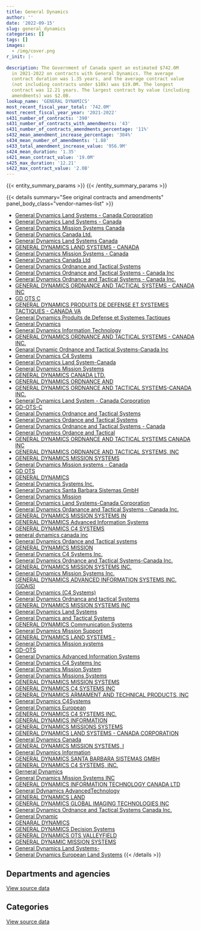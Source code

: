 ```yaml
---
title: General Dynamics
author: ''
date: '2022-09-15'
slug: general_dynamics
categories: []
tags: []
images:
  - /img/cover.png
r_init: |-
  
description: The Government of Canada spent an estimated $742.0M
  in 2021-2022 on contracts with General Dynamics. The average
  contract duration was 1.35 years, and the average contract value
  (not including contracts under $10k) was $19.0M. The longest
  contract was 12.21 years. The largest contract by value (including
  amendments) was $2.0B.
lookup_name: 'GENERAL DYNAMICS'
most_recent_fiscal_year_total: '742.0M'
most_recent_fiscal_year_year: '2021-2022'
s431_number_of_contracts: '390'
s431_number_of_contracts_with_amendments: '43'
s431_number_of_contracts_amendments_percentage: '11%'
s432_mean_amendment_increase_percentage: '304%'
s434_mean_number_of_amendments: '1.88'
s433_total_amendment_increase_value: '956.9M'
s424_mean_duration: '1.35'
s421_mean_contract_value: '19.0M'
s425_max_duration: '12.21'
s422_max_contract_value: '2.0B'
---
```


<script src="/rmarkdown-libs/htmlwidgets/htmlwidgets.js"></script>
<link href="/rmarkdown-libs/datatables-css/datatables-crosstalk.css" rel="stylesheet" />
<script src="/rmarkdown-libs/datatables-binding/datatables.js"></script>
<script src="/rmarkdown-libs/jquery/jquery-3.6.0.min.js"></script>
<link href="/rmarkdown-libs/dt-core-bootstrap/css/dataTables.bootstrap.min.css" rel="stylesheet" />
<link href="/rmarkdown-libs/dt-core-bootstrap/css/dataTables.bootstrap.extra.css" rel="stylesheet" />
<script src="/rmarkdown-libs/dt-core-bootstrap/js/jquery.dataTables.min.js"></script>
<script src="/rmarkdown-libs/dt-core-bootstrap/js/dataTables.bootstrap.min.js"></script>
<link href="/rmarkdown-libs/crosstalk/css/crosstalk.min.css" rel="stylesheet" />
<script src="/rmarkdown-libs/crosstalk/js/crosstalk.min.js"></script>
<script src="/rmarkdown-libs/htmlwidgets/htmlwidgets.js"></script>
<link href="/rmarkdown-libs/datatables-css/datatables-crosstalk.css" rel="stylesheet" />
<script src="/rmarkdown-libs/datatables-binding/datatables.js"></script>
<script src="/rmarkdown-libs/jquery/jquery-3.6.0.min.js"></script>
<link href="/rmarkdown-libs/dt-core-bootstrap/css/dataTables.bootstrap.min.css" rel="stylesheet" />
<link href="/rmarkdown-libs/dt-core-bootstrap/css/dataTables.bootstrap.extra.css" rel="stylesheet" />
<script src="/rmarkdown-libs/dt-core-bootstrap/js/jquery.dataTables.min.js"></script>
<script src="/rmarkdown-libs/dt-core-bootstrap/js/dataTables.bootstrap.min.js"></script>
<link href="/rmarkdown-libs/crosstalk/css/crosstalk.min.css" rel="stylesheet" />
<script src="/rmarkdown-libs/crosstalk/js/crosstalk.min.js"></script>

{{< entity_summary_params >}}
{{< /entity_summary_params >}}

{{< details summary="See original contracts and amendments" panel_body_class="vendor-names-list" >}}
- [General Dynamics Land Systems - Canada Corporation](https://search.open.canada.ca/en/ct/?sort=contract_value_f%20desc&page=1&search_text=%22General%20Dynamics%20Land%20Systems%20-%20Canada%20Corporation%22)
- [General Dynamics Land Systems - Canada](https://search.open.canada.ca/en/ct/?sort=contract_value_f%20desc&page=1&search_text=%22General%20Dynamics%20Land%20Systems%20-%20Canada%22)
- [General Dynamics Mission Systems Canada](https://search.open.canada.ca/en/ct/?sort=contract_value_f%20desc&page=1&search_text=%22General%20Dynamics%20Mission%20Systems%20Canada%22)
- [General Dynamics Canada Ltd.](https://search.open.canada.ca/en/ct/?sort=contract_value_f%20desc&page=1&search_text=%22General%20Dynamics%20Canada%20Ltd.%22)
- [General Dynamics Land Systems Canada](https://search.open.canada.ca/en/ct/?sort=contract_value_f%20desc&page=1&search_text=%22General%20Dynamics%20Land%20Systems%20Canada%22)
- [GENERAL DYNAMICS LAND SYSTEMS - CANADA](https://search.open.canada.ca/en/ct/?sort=contract_value_f%20desc&page=1&search_text=%22GENERAL%20DYNAMICS%20LAND%20SYSTEMS%20-%20CANADA%22)
- [General Dynamics Mission Systems - Canada](https://search.open.canada.ca/en/ct/?sort=contract_value_f%20desc&page=1&search_text=%22General%20Dynamics%20Mission%20Systems%20-%20Canada%22)
- [General Dynamics Canada Ltd](https://search.open.canada.ca/en/ct/?sort=contract_value_f%20desc&page=1&search_text=%22General%20Dynamics%20Canada%20Ltd%22)
- [General Dynamics Ordnance and Tactical Systems](https://search.open.canada.ca/en/ct/?sort=contract_value_f%20desc&page=1&search_text=%22General%20Dynamics%20Ordnance%20and%20Tactical%20Systems%22)
- [General Dynamics Ordnance and Tactical Systems - Canada Inc](https://search.open.canada.ca/en/ct/?sort=contract_value_f%20desc&page=1&search_text=%22General%20Dynamics%20Ordnance%20and%20Tactical%20Systems%20-%20Canada%20Inc%22)
- [General Dynamics Ordnance and Tactical Systems - Canada Inc.](https://search.open.canada.ca/en/ct/?sort=contract_value_f%20desc&page=1&search_text=%22General%20Dynamics%20Ordnance%20and%20Tactical%20Systems%20-%20Canada%20Inc.%22)
- [GENERAL DYNAMICS ORDNANCE AND TACTICAL SYSTEMS - CANADA INC](https://search.open.canada.ca/en/ct/?sort=contract_value_f%20desc&page=1&search_text=%22GENERAL%20DYNAMICS%20ORDNANCE%20AND%20TACTICAL%20SYSTEMS%20-%20CANADA%20INC%22)
- [GD OTS C](https://search.open.canada.ca/en/ct/?sort=contract_value_f%20desc&page=1&search_text=%22GD%20OTS%20C%22)
- [GENERAL DYNAMICS PRODUITS DE DEFENSE ET SYSTEMES TACTIQUES - CANADA VA](https://search.open.canada.ca/en/ct/?sort=contract_value_f%20desc&page=1&search_text=%22GENERAL%20DYNAMICS%20PRODUITS%20DE%20DEFENSE%20ET%20SYSTEMES%20TACTIQUES%20-%20CANADA%20VA%22)
- [General Dynamics Produits de Defense et Systemes Tactiques](https://search.open.canada.ca/en/ct/?sort=contract_value_f%20desc&page=1&search_text=%22General%20Dynamics%20Produits%20de%20Defense%20et%20Systemes%20Tactiques%22)
- [General Dynamics](https://search.open.canada.ca/en/ct/?sort=contract_value_f%20desc&page=1&search_text=%22General%20Dynamics%22)
- [General Dynamics Information Technology](https://search.open.canada.ca/en/ct/?sort=contract_value_f%20desc&page=1&search_text=%22General%20Dynamics%20Information%20Technology%22)
- [GENERAL DYNAMICS ORDNANCE AND TACTICAL SYSTEMS - CANADA INC.](https://search.open.canada.ca/en/ct/?sort=contract_value_f%20desc&page=1&search_text=%22GENERAL%20DYNAMICS%20ORDNANCE%20AND%20TACTICAL%20SYSTEMS%20-%20CANADA%20INC.%22)
- [Genaral Dynamic Ordnance and Tactical Systems-Canada Inc](https://search.open.canada.ca/en/ct/?sort=contract_value_f%20desc&page=1&search_text=%22Genaral%20Dynamic%20Ordnance%20and%20Tactical%20Systems-Canada%20Inc%22)
- [General Dynamics C4 Systems](https://search.open.canada.ca/en/ct/?sort=contract_value_f%20desc&page=1&search_text=%22General%20Dynamics%20C4%20Systems%22)
- [General Dynamics Land System-Canada](https://search.open.canada.ca/en/ct/?sort=contract_value_f%20desc&page=1&search_text=%22General%20Dynamics%20Land%20System-Canada%22)
- [General Dynamics Mission Systems](https://search.open.canada.ca/en/ct/?sort=contract_value_f%20desc&page=1&search_text=%22General%20Dynamics%20Mission%20Systems%22)
- [GENERAL DYNAMICS CANADA LTD.](https://search.open.canada.ca/en/ct/?sort=contract_value_f%20desc&page=1&search_text=%22GENERAL%20DYNAMICS%20CANADA%20LTD.%22)
- [GENERAL DYNAMICS ORDNANCE AND](https://search.open.canada.ca/en/ct/?sort=contract_value_f%20desc&page=1&search_text=%22GENERAL%20DYNAMICS%20ORDNANCE%20AND%22)
- [GENERAL DYNAMICS ORDNANCE AND TACTICAL SYSTEMS-CANADA INC.](https://search.open.canada.ca/en/ct/?sort=contract_value_f%20desc&page=1&search_text=%22GENERAL%20DYNAMICS%20ORDNANCE%20AND%20TACTICAL%20SYSTEMS-CANADA%20INC.%22)
- [General Dynamics Land System - Canada Corporation](https://search.open.canada.ca/en/ct/?sort=contract_value_f%20desc&page=1&search_text=%22General%20Dynamics%20Land%20System%20-%20Canada%20Corporation%22)
- [GD-OTS-C](https://search.open.canada.ca/en/ct/?sort=contract_value_f%20desc&page=1&search_text=%22GD-OTS-C%22)
- [Genaral Dynamics Ordnance and Tactical Systems](https://search.open.canada.ca/en/ct/?sort=contract_value_f%20desc&page=1&search_text=%22Genaral%20Dynamics%20Ordnance%20and%20Tactical%20Systems%22)
- [General Dynamics Ordance and Tactical Systems](https://search.open.canada.ca/en/ct/?sort=contract_value_f%20desc&page=1&search_text=%22General%20Dynamics%20Ordance%20and%20Tactical%20Systems%22)
- [General Dynamics Ordnance and Tactical Systems - Canada](https://search.open.canada.ca/en/ct/?sort=contract_value_f%20desc&page=1&search_text=%22General%20Dynamics%20Ordnance%20and%20Tactical%20Systems%20-%20Canada%22)
- [General Dynamics Ordance and Tactical](https://search.open.canada.ca/en/ct/?sort=contract_value_f%20desc&page=1&search_text=%22General%20Dynamics%20Ordance%20and%20Tactical%22)
- [GENERAL DYNAMICS ORDNANCE AND TACTICAL SYSTEMS CANADA INC](https://search.open.canada.ca/en/ct/?sort=contract_value_f%20desc&page=1&search_text=%22GENERAL%20DYNAMICS%20ORDNANCE%20AND%20TACTICAL%20SYSTEMS%20CANADA%20INC%22)
- [GENERAL DYNAMICS ORDNANCE AND TACTICAL SYSTEMS, INC](https://search.open.canada.ca/en/ct/?sort=contract_value_f%20desc&page=1&search_text=%22GENERAL%20DYNAMICS%20ORDNANCE%20AND%20TACTICAL%20SYSTEMS%2c%20INC%22)
- [GENERAL DYNAMICS MISSION SYSTEMS](https://search.open.canada.ca/en/ct/?sort=contract_value_f%20desc&page=1&search_text=%22GENERAL%20DYNAMICS%20MISSION%20SYSTEMS%22)
- [General Dynamics Mission systems - Canada](https://search.open.canada.ca/en/ct/?sort=contract_value_f%20desc&page=1&search_text=%22General%20Dynamics%20Mission%20systems%20-%20Canada%22)
- [GD OTS](https://search.open.canada.ca/en/ct/?sort=contract_value_f%20desc&page=1&search_text=%22GD%20OTS%22)
- [GENERAL DYNAMICS](https://search.open.canada.ca/en/ct/?sort=contract_value_f%20desc&page=1&search_text=%22GENERAL%20DYNAMICS%22)
- [General Dynamics Systems Inc.](https://search.open.canada.ca/en/ct/?sort=contract_value_f%20desc&page=1&search_text=%22General%20Dynamics%20Systems%20Inc.%22)
- [General Dynamics Santa Barbara Sistemas GmbH](https://search.open.canada.ca/en/ct/?sort=contract_value_f%20desc&page=1&search_text=%22General%20Dynamics%20Santa%20Barbara%20Sistemas%20GmbH%22)
- [General Dynamics Mission](https://search.open.canada.ca/en/ct/?sort=contract_value_f%20desc&page=1&search_text=%22General%20Dynamics%20Mission%22)
- [General Dynamics Land Systems-Canada Corporation](https://search.open.canada.ca/en/ct/?sort=contract_value_f%20desc&page=1&search_text=%22General%20Dynamics%20Land%20Systems-Canada%20Corporation%22)
- [General Dynamics Ordanance and Tactical Systems - Canada Inc.](https://search.open.canada.ca/en/ct/?sort=contract_value_f%20desc&page=1&search_text=%22General%20Dynamics%20Ordanance%20and%20Tactical%20Systems%20-%20Canada%20Inc.%22)
- [GENERAL DYNAMICS MISSION SYSTEMS IN](https://search.open.canada.ca/en/ct/?sort=contract_value_f%20desc&page=1&search_text=%22GENERAL%20DYNAMICS%20MISSION%20SYSTEMS%20IN%22)
- [GENERAL DYNAMICS Advanced Information Systems](https://search.open.canada.ca/en/ct/?sort=contract_value_f%20desc&page=1&search_text=%22GENERAL%20DYNAMICS%20Advanced%20Information%20Systems%22)
- [GENERAL DYNAMICS C4 SYSTEMS](https://search.open.canada.ca/en/ct/?sort=contract_value_f%20desc&page=1&search_text=%22GENERAL%20DYNAMICS%20C4%20SYSTEMS%22)
- [general dynamics canada inc](https://search.open.canada.ca/en/ct/?sort=contract_value_f%20desc&page=1&search_text=%22general%20dynamics%20canada%20inc%22)
- [General Dynamics Ordance and Tactical systems](https://search.open.canada.ca/en/ct/?sort=contract_value_f%20desc&page=1&search_text=%22General%20Dynamics%20Ordance%20and%20Tactical%20systems%22)
- [GENERAL DYNAMICS MISSION](https://search.open.canada.ca/en/ct/?sort=contract_value_f%20desc&page=1&search_text=%22GENERAL%20DYNAMICS%20MISSION%22)
- [General Dynamics C4 Systems Inc.](https://search.open.canada.ca/en/ct/?sort=contract_value_f%20desc&page=1&search_text=%22General%20Dynamics%20C4%20Systems%20Inc.%22)
- [General Dynamics Ordnance and Tactical Systems-Canada Inc.](https://search.open.canada.ca/en/ct/?sort=contract_value_f%20desc&page=1&search_text=%22General%20Dynamics%20Ordnance%20and%20Tactical%20Systems-Canada%20Inc.%22)
- [GENERAL DYNAMICS MISSION SYSTEMS INC.](https://search.open.canada.ca/en/ct/?sort=contract_value_f%20desc&page=1&search_text=%22GENERAL%20DYNAMICS%20MISSION%20SYSTEMS%20INC.%22)
- [General Dynamics Mission Systems Inc.](https://search.open.canada.ca/en/ct/?sort=contract_value_f%20desc&page=1&search_text=%22General%20Dynamics%20Mission%20Systems%20Inc.%22)
- [GENERAL DYNAMICS ADVANCED INFORMATION SYSTEMS INC. (GDAIS)](https://search.open.canada.ca/en/ct/?sort=contract_value_f%20desc&page=1&search_text=%22GENERAL%20DYNAMICS%20ADVANCED%20INFORMATION%20SYSTEMS%20INC.%20%28GDAIS%29%22)
- [General Dynamics (C4 Systems)](https://search.open.canada.ca/en/ct/?sort=contract_value_f%20desc&page=1&search_text=%22General%20Dynamics%20%28C4%20Systems%29%22)
- [General Dynamics Ordnanca and tactical Systems](https://search.open.canada.ca/en/ct/?sort=contract_value_f%20desc&page=1&search_text=%22General%20Dynamics%20Ordnanca%20and%20tactical%20Systems%22)
- [GENERAL DYNAMICS MISSION SYSTEMS INC](https://search.open.canada.ca/en/ct/?sort=contract_value_f%20desc&page=1&search_text=%22GENERAL%20DYNAMICS%20MISSION%20SYSTEMS%20INC%22)
- [General Dynamics Land Systems](https://search.open.canada.ca/en/ct/?sort=contract_value_f%20desc&page=1&search_text=%22General%20Dynamics%20Land%20Systems%22)
- [General Dynamics and Tactical Systems](https://search.open.canada.ca/en/ct/?sort=contract_value_f%20desc&page=1&search_text=%22General%20Dynamics%20and%20Tactical%20Systems%22)
- [GENERAL DYNAMICS Communication Systems](https://search.open.canada.ca/en/ct/?sort=contract_value_f%20desc&page=1&search_text=%22GENERAL%20DYNAMICS%20Communication%20Systems%22)
- [General Dynamics Mission Support](https://search.open.canada.ca/en/ct/?sort=contract_value_f%20desc&page=1&search_text=%22General%20Dynamics%20Mission%20Support%22)
- [GENERAL DYNAMICS LAND SYSTEMS -](https://search.open.canada.ca/en/ct/?sort=contract_value_f%20desc&page=1&search_text=%22GENERAL%20DYNAMICS%20LAND%20SYSTEMS%20-%22)
- [General Dynamics Mission systems](https://search.open.canada.ca/en/ct/?sort=contract_value_f%20desc&page=1&search_text=%22General%20Dynamics%20Mission%20systems%22)
- [GD-OTS](https://search.open.canada.ca/en/ct/?sort=contract_value_f%20desc&page=1&search_text=%22GD-OTS%22)
- [General Dynamics Advanced Information Systems](https://search.open.canada.ca/en/ct/?sort=contract_value_f%20desc&page=1&search_text=%22General%20Dynamics%20Advanced%20Information%20Systems%22)
- [General Dynamics C4 Systems Inc](https://search.open.canada.ca/en/ct/?sort=contract_value_f%20desc&page=1&search_text=%22General%20Dynamics%20C4%20Systems%20Inc%22)
- [General Dynamics Mission System](https://search.open.canada.ca/en/ct/?sort=contract_value_f%20desc&page=1&search_text=%22General%20Dynamics%20Mission%20System%22)
- [General Dynamics Missions Systems](https://search.open.canada.ca/en/ct/?sort=contract_value_f%20desc&page=1&search_text=%22General%20Dynamics%20Missions%20Systems%22)
- [GENERAL DYNAMICS MISSION SYSTEMS](https://search.open.canada.ca/en/ct/?sort=contract_value_f%20desc&page=1&search_text=%22GENERAL%20DYNAMICS%20%20MISSION%20SYSTEMS%22)
- [GENERAL DYNAMICS C4 SYSTEMS INC](https://search.open.canada.ca/en/ct/?sort=contract_value_f%20desc&page=1&search_text=%22GENERAL%20DYNAMICS%20C4%20SYSTEMS%20INC%22)
- [GENERAL DYNAMICS ARMAMENT AND TECHNICAL PRODUCTS, INC](https://search.open.canada.ca/en/ct/?sort=contract_value_f%20desc&page=1&search_text=%22GENERAL%20DYNAMICS%20ARMAMENT%20AND%20TECHNICAL%20PRODUCTS%2c%20INC%22)
- [General Dynamics C4Systems](https://search.open.canada.ca/en/ct/?sort=contract_value_f%20desc&page=1&search_text=%22General%20Dynamics%20C4Systems%22)
- [General Dynamics European](https://search.open.canada.ca/en/ct/?sort=contract_value_f%20desc&page=1&search_text=%22General%20Dynamics%20European%22)
- [GENERAL DYNAMICS C4 SYSTEMS INC.](https://search.open.canada.ca/en/ct/?sort=contract_value_f%20desc&page=1&search_text=%22GENERAL%20DYNAMICS%20C4%20SYSTEMS%20INC.%22)
- [GENERAL DYNAMICS INFORMATION](https://search.open.canada.ca/en/ct/?sort=contract_value_f%20desc&page=1&search_text=%22GENERAL%20DYNAMICS%20INFORMATION%22)
- [GENERAL DYNAMICS MISSIONS SYSTEMS](https://search.open.canada.ca/en/ct/?sort=contract_value_f%20desc&page=1&search_text=%22GENERAL%20DYNAMICS%20MISSIONS%20SYSTEMS%22)
- [GENERAL DYNAMICS LAND SYSTEMS - CANADA CORPORATION](https://search.open.canada.ca/en/ct/?sort=contract_value_f%20desc&page=1&search_text=%22GENERAL%20DYNAMICS%20LAND%20SYSTEMS%20-%20CANADA%20CORPORATION%22)
- [General Dynamics Canada](https://search.open.canada.ca/en/ct/?sort=contract_value_f%20desc&page=1&search_text=%22General%20Dynamics%20Canada%22)
- [GENERAL DYNAMICS MISSION SYSTEMS, I](https://search.open.canada.ca/en/ct/?sort=contract_value_f%20desc&page=1&search_text=%22GENERAL%20DYNAMICS%20MISSION%20SYSTEMS%2c%20I%22)
- [General Dynamics Information](https://search.open.canada.ca/en/ct/?sort=contract_value_f%20desc&page=1&search_text=%22General%20Dynamics%20Information%22)
- [GENERAL DYNAMICS SANTA BARBARA SISTEMAS GMBH](https://search.open.canada.ca/en/ct/?sort=contract_value_f%20desc&page=1&search_text=%22GENERAL%20DYNAMICS%20SANTA%20BARBARA%20SISTEMAS%20GMBH%22)
- [GENERAL DYNAMICS C4 SYSTEMS, INC.](https://search.open.canada.ca/en/ct/?sort=contract_value_f%20desc&page=1&search_text=%22GENERAL%20DYNAMICS%20C4%20SYSTEMS%2c%20INC.%22)
- [Gerneral Dynamics](https://search.open.canada.ca/en/ct/?sort=contract_value_f%20desc&page=1&search_text=%22Gerneral%20Dynamics%22)
- [General Dynamics Mission Systems INC](https://search.open.canada.ca/en/ct/?sort=contract_value_f%20desc&page=1&search_text=%22General%20Dynamics%20Mission%20Systems%20INC%22)
- [GENERAL DYNAMICS INFORMATION TECHNOLOGY CANADA LTD](https://search.open.canada.ca/en/ct/?sort=contract_value_f%20desc&page=1&search_text=%22GENERAL%20DYNAMICS%20INFORMATION%20TECHNOLOGY%20CANADA%20LTD%22)
- [General Ddynamics AdvancedTechnology](https://search.open.canada.ca/en/ct/?sort=contract_value_f%20desc&page=1&search_text=%22General%20Ddynamics%20AdvancedTechnology%22)
- [GENERAL DYNAMICS LAND](https://search.open.canada.ca/en/ct/?sort=contract_value_f%20desc&page=1&search_text=%22GENERAL%20DYNAMICS%20LAND%22)
- [GENERAL DYNAMICS GLOBAL IMAGING TECHNOLOGIES INC](https://search.open.canada.ca/en/ct/?sort=contract_value_f%20desc&page=1&search_text=%22GENERAL%20DYNAMICS%20GLOBAL%20IMAGING%20TECHNOLOGIES%20INC%22)
- [General Dynamics Ordnance and Tactical Systems Canada Inc.](https://search.open.canada.ca/en/ct/?sort=contract_value_f%20desc&page=1&search_text=%22General%20Dynamics%20Ordnance%20and%20Tactical%20Systems%20Canada%20Inc.%22)
- [General Dynamic](https://search.open.canada.ca/en/ct/?sort=contract_value_f%20desc&page=1&search_text=%22General%20Dynamic%22)
- [GENARAL DYNAMICS](https://search.open.canada.ca/en/ct/?sort=contract_value_f%20desc&page=1&search_text=%22GENARAL%20DYNAMICS%22)
- [GENERAL DYNAMICS Decision Systems](https://search.open.canada.ca/en/ct/?sort=contract_value_f%20desc&page=1&search_text=%22GENERAL%20DYNAMICS%20Decision%20Systems%22)
- [GENERAL DYNAMICS OTS VALLEYFIELD](https://search.open.canada.ca/en/ct/?sort=contract_value_f%20desc&page=1&search_text=%22GENERAL%20DYNAMICS%20OTS%20VALLEYFIELD%22)
- [GENERAL DYNAMIC MISSION SYSTEMS](https://search.open.canada.ca/en/ct/?sort=contract_value_f%20desc&page=1&search_text=%22GENERAL%20DYNAMIC%20MISSION%20SYSTEMS%22)
- [General Dynamics Land Systems-](https://search.open.canada.ca/en/ct/?sort=contract_value_f%20desc&page=1&search_text=%22General%20Dynamics%20Land%20Systems-%22)
- [General Dynamics European Land Systems](https://search.open.canada.ca/en/ct/?sort=contract_value_f%20desc&page=1&search_text=%22General%20Dynamics%20European%20Land%20Systems%22)
{{< /details >}}

## Departments and agencies

<div id="htmlwidget-1" style="width:100%;height:auto;" class="datatables html-widget"></div>
<script type="application/json" data-for="htmlwidget-1">{"x":{"style":"bootstrap","filter":"none","vertical":false,"data":[["<a href=\"/departments/cbsa-asfc/\">Canada Border Services Agency<\/a>","<a href=\"/departments/ced-dec/\">Canada Economic Development for Quebec Regions<\/a>","<a href=\"/departments/cic/\">Immigration, Refugees and Citizenship Canada<\/a>","<a href=\"/departments/cra-arc/\">Canada Revenue Agency<\/a>","<a href=\"/departments/csa-asc/\">Canadian Space Agency<\/a>","<a href=\"/departments/csc-scc/\">Correctional Service of Canada<\/a>","<a href=\"/departments/dfatd-maecd/\">Global Affairs Canada<\/a>","<a href=\"/departments/dnd-mdn/\">National Defence<\/a>","<a href=\"/departments/ec/\">Environment and Climate Change Canada<\/a>","<a href=\"/departments/esdc-edsc/\">Employment and Social Development Canada<\/a>","<a href=\"/departments/hc-sc/\">Health Canada<\/a>","<a href=\"/departments/jus/\">Department of Justice Canada<\/a>","<a href=\"/departments/nrcan-rncan/\">Natural Resources Canada<\/a>","<a href=\"/departments/pco-bcp/\">Privy Council Office<\/a>","<a href=\"/departments/ps-sp/\">Public Safety Canada<\/a>","<a href=\"/departments/pwgsc-tpsgc/\">Public Services and Procurement Canada<\/a>","<a href=\"/departments/rcmp-grc/\">Royal Canadian Mounted Police<\/a>","<a href=\"/departments/ssc-spc/\">Shared Services Canada<\/a>","<a href=\"/departments/tbs-sct/\">Treasury Board of Canada Secretariat<\/a>","<a href=\"/departments/tc/\">Transport Canada<\/a>"],[6169.65,null,71538.84,14170.29,19889.94,199259.38,59481.85,705483158.52,null,null,null,null,null,null,null,26578.9,5945811.84,258186.22,null,null],[6186.55,12007.22,30565.99,null,null,738178.76,721891.09,582014687.45,168779.69,44329.1,null,15636.42,null,345165.55,null,13021,3648437.57,405648.36,11004.14,null],[5645.65,null,27061.7,null,null,670109.89,null,747157915,null,null,116125.51,null,34857.77,null,79989.52,27233.74,3909436.32,588189.65,null,null],[38.06,null,null,null,null,670109.89,92734.52,735958008.8,null,null,null,null,null,null,null,null,3349796.2,1841307.93,null,125000]],"container":"<table class=\"table table-striped table-hover row-border order-column display\">\n  <thead>\n    <tr>\n      <th>Department<\/th>\n      <th>2018-2019<\/th>\n      <th>2019-2020<\/th>\n      <th>2020-2021<\/th>\n      <th>2021-2022<\/th>\n    <\/tr>\n  <\/thead>\n<\/table>","options":{"order":[[4,"desc"]],"pageLength":10,"autoWidth":true,"columnDefs":[{"targets":1,"render":"function(data, type, row, meta) {\n    return type !== 'display' ? data : DTWidget.formatCurrency(data, \"$\", 2, 3, \",\", \".\", true, null);\n  }"},{"targets":2,"render":"function(data, type, row, meta) {\n    return type !== 'display' ? data : DTWidget.formatCurrency(data, \"$\", 2, 3, \",\", \".\", true, null);\n  }"},{"targets":3,"render":"function(data, type, row, meta) {\n    return type !== 'display' ? data : DTWidget.formatCurrency(data, \"$\", 2, 3, \",\", \".\", true, null);\n  }"},{"targets":4,"render":"function(data, type, row, meta) {\n    return type !== 'display' ? data : DTWidget.formatCurrency(data, \"$\", 2, 3, \",\", \".\", true, null);\n  }"},{"width":"16%","targets":[1,2,3,4]},{"className":"dt-right","targets":[1,2,3,4]}],"orderClasses":false}},"evals":["options.columnDefs.0.render","options.columnDefs.1.render","options.columnDefs.2.render","options.columnDefs.3.render"],"jsHooks":[]}</script>
<p class="text-right">
<a href="https://github.com/GoC-Spending/contracts-data/tree/main/data/out/vendors/general_dynamics/summary_by_fiscal_year_by_department.csv" class="source-data-link btn btn-link">View source data</a>
</p>

## Categories

<div id="htmlwidget-2" style="width:100%;height:auto;" class="datatables html-widget"></div>
<script type="application/json" data-for="htmlwidget-2">{"x":{"style":"bootstrap","filter":"none","vertical":false,"data":[["<a href=\"/categories/facilities_and_construction/\">Facilities and construction<\/a>","<a href=\"/categories/office_management/\">Office management<\/a>","<a href=\"/categories/defence/\">Defence<\/a>","<a href=\"/categories/professional_services/\">Professional services<\/a>","<a href=\"/categories/information_technology/\">Information technology<\/a>","<a href=\"/categories/industrial_products_and_services/\">Industrial products and services<\/a>","<a href=\"/categories/travel/\">Travel<\/a>","<a href=\"/categories/security_and_protection/\">Security and protection<\/a>"],[124111962.19,null,535967064.18,14029178.93,1303175.31,3925307.82,null,32747557],[84999655.84,13021,430712841.68,19902319.79,2530087.86,6536667.51,null,43480945.23],[86232732.31,null,501417854.21,20287395.28,2120733.73,5940384.45,null,136617464.77],[94170774.99,77753.55,498498555.62,18050677.88,2428672.06,6215850.17,94664,122500047.14]],"container":"<table class=\"table table-striped table-hover row-border order-column display\">\n  <thead>\n    <tr>\n      <th>Category<\/th>\n      <th>2018-2019<\/th>\n      <th>2019-2020<\/th>\n      <th>2020-2021<\/th>\n      <th>2021-2022<\/th>\n    <\/tr>\n  <\/thead>\n<\/table>","options":{"order":[[4,"desc"]],"dom":"t","pageLength":30,"autoWidth":true,"columnDefs":[{"targets":1,"render":"function(data, type, row, meta) {\n    return type !== 'display' ? data : DTWidget.formatCurrency(data, \"$\", 2, 3, \",\", \".\", true, null);\n  }"},{"targets":2,"render":"function(data, type, row, meta) {\n    return type !== 'display' ? data : DTWidget.formatCurrency(data, \"$\", 2, 3, \",\", \".\", true, null);\n  }"},{"targets":3,"render":"function(data, type, row, meta) {\n    return type !== 'display' ? data : DTWidget.formatCurrency(data, \"$\", 2, 3, \",\", \".\", true, null);\n  }"},{"targets":4,"render":"function(data, type, row, meta) {\n    return type !== 'display' ? data : DTWidget.formatCurrency(data, \"$\", 2, 3, \",\", \".\", true, null);\n  }"},{"width":"16%","targets":[1,2,3,4]},{"className":"dt-right","targets":[1,2,3,4]}],"orderClasses":false,"lengthMenu":[10,25,30,50,100]}},"evals":["options.columnDefs.0.render","options.columnDefs.1.render","options.columnDefs.2.render","options.columnDefs.3.render"],"jsHooks":[]}</script>
<p class="text-right">
<a href="https://github.com/GoC-Spending/contracts-data/tree/main/data/out/vendors/general_dynamics/summary_by_fiscal_year_by_category.csv" class="source-data-link btn btn-link">View source data</a>
</p>
